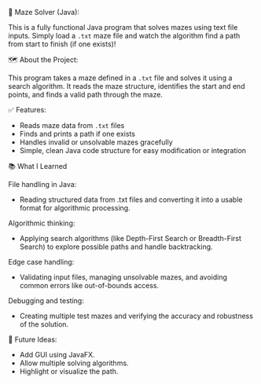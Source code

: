  🧩 Maze Solver (Java):

This is a fully functional Java program that solves mazes using text file inputs. Simply load a `.txt` maze file and watch the algorithm find a path from start to finish (if one exists)!

🗺️ About the Project:

This program takes a maze defined in a `.txt` file and solves it using a search algorithm. It reads the maze structure, identifies the start and end points, and finds a valid path through the maze.

✅ Features:

- Reads maze data from `.txt` files  
- Finds and prints a path if one exists  
- Handles invalid or unsolvable mazes gracefully  
- Simple, clean Java code structure for easy modification or integration

📚 What I Learned

File handling in Java:
- Reading structured data from .txt files and converting it into a usable format for algorithmic processing.

Algorithmic thinking:
- Applying search algorithms (like Depth-First Search or Breadth-First Search) to explore possible paths and handle backtracking.

Edge case handling:
- Validating input files, managing unsolvable mazes, and avoiding common errors like out-of-bounds access.

Debugging and testing:
- Creating multiple test mazes and verifying the accuracy and robustness of the solution.

🧠 Future Ideas:
- Add GUI using JavaFX.
- Allow multiple solving algorithms.
- Highlight or visualize the path.
